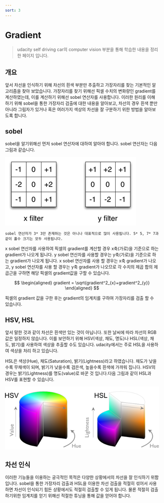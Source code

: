 ```yaml
---
sort: 3
---
```



# Gradient

> udacity self driving car의 computer vision 부분을 통해 학습한 내용을 정리한 페이지 입니다. 

## 개요

앞서 차선을 인식하기 위해 차선의 흰색 부분만 추출하고 가장자리를 찾는 기본적인 알고리즘을 찾아 보았습니다. 가장자리를 찾기 위해선 픽셀 수치의 변화량인 gradient를 계산하였는데, 이를 계산하기 위해선 sobel 연산자를 사용합니다. 이러한 원리를 이해하기 위해 sobel을 통한 가장자리 검출에 대한 내용을 알아보고, 차선의 경우 흰색 뿐만 아니라 그림자가 있거나 혹은 여러가지 색상의 차선을 잘 구분하기 위한 방법을 알아보도록 합니다.

## sobel

sobel을 알기위해선 먼저 sobel 연산자에 대하여 알아야 합니다. sobel 연산자는 다음 그림과 같습니다.

![ros1](/computervision/config/sobel.png)

```note
sobel 연산자가 3* 3만 존재하는 것은 아니나 대표적으로 많이 사용됩니다. 5* 5, 7* 7과 같이 홀수 크기는 모두 사용됩니다. 
```

x sobel 연산자를 사용하여 픽셀의 gradient를 계산할 경우 x축(가로)을 기준으로 하는 gradient가 나오게 됩니다. y sobel 연산자를 사용할 경우는 y축(가로)을 기준으로 하는 gradient가 나오게 됩니다. x sobel 연산자를 사용 할 경우는 x축 gradient가 나오고, y sobel 연산자를 사용 할 경우는 y축 gradient가 나오므로 각 수치의 제곱 합의 제곱근을 구하면 해당 픽셀의 gradient값을 구할 수 있습니다.

$$
\begin{aligned}
  gradient = \sqrt{gradient^2_{x}+gradient^2_{y}}
\end{aligned}
$$

픽셀의 gradient 값을 구한 후는 gradient의 임계치를 구하여 가장자리를 검출 할 수 있습니다.

## HSV, HSL

앞서 말한 것과 같이 차선은 흰색만 있는 것이 아닙니다. 또한 날씨에 따라 차선의 RGB값은 일정하지 않습니다. 이를 보안하기 위해 HSV(색상, 채도, 명도)나 HSL(색상, 채도, 밝기)를 사용하여 색상을 추출할 수도 있습니다. udacity에서는 주로 HSL을 사용하여 색상을 처리 하고 있습니다. 

HSL은 색상(Hue), 채도(Saturation), 밝기(Lightness)라고 하였습니다. 채도가 낮을수록 무채색이 되며, 밝기가 낮을수록 검은색, 높을수록 흰색에 가까워 집니다. HSV의 경우는 밝기(Lightness)를 명도(value)로 바꾼 것 입니다.다음 그림과 같이 HSL과 HSV를 표현할 수 있습니다.

![ros1](/computervision/config/HSL.png)

## 차선 인식

이러한 기능들을 이용하는 궁극적인 목적은 다양한 상황에서의 차선을 잘 인식하기 위함입니다. sobel을 통한 가장자리 검출과 HSL을 이용한 차선 검출을 적절히 섞어서 사용하면 차선이 인식되기 힘든 상황에서도 적절히 검출할 수 있게 됩니다. 물론 적절히 검출하기위한 임계치를 얻기 위해선 적절한 튜닝을 통해 값을 얻어야 합니다.
